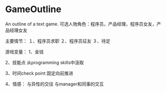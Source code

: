 # GameOutline
An outline of a text game.
可选人物角色：程序员，产品经理，程序员女友，产品经理女友

主要情节：
１、程序员求职
２、程序员征友
３、待定

游戏变量：
1、金钱



2、技能点
从programming skills中汲取


3、时间check point
固定向前推进


4、情感：
与异性的交往
与manager和同事的交互

